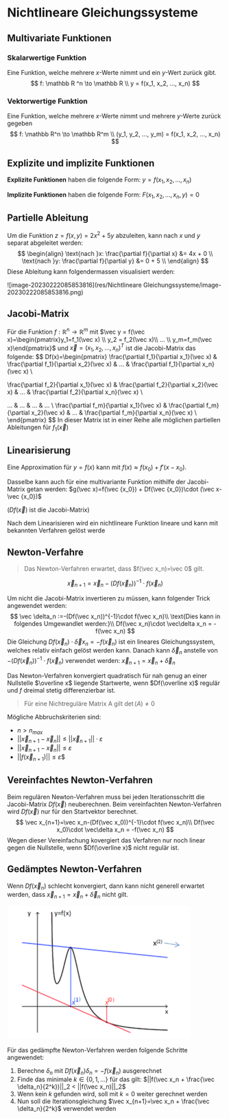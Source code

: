 # Nichtlineare Gleichungssysteme

## Multivariate Funktionen

### Skalarwertige Funktion

Eine Funktion, welche mehrere $x$-Werte nimmt und ein $y$-Wert zurück gibt.
$$
f:  \mathbb R ^n \to \mathbb R \\
y = f(x_1, x_2, ..., x_n)
$$

### Vektorwertige Funktion

Eine Funktion, welche mehrere $x$-Werte nimmt und mehrere $y$-Werte zurück gegeben
$$
f: \mathbb R^n \to \mathbb R^m \\
(y_1, y_2, ..., y_m) = f(x_1, x_2, ..., x_n)
$$

## Explizite und implizite Funktionen

**Explizite Funktionen** haben die folgende Form: $y=f(x_1, x_2, ..., x_n)$

**Implizite Funktionen** haben die folgende Form: $F(x_1, x_2, ..., x_n, y)=0$

## Partielle Ableitung

Um die Funktion $z=f(x, y) = 2x^2 + 5 y$ abzuleiten, kann nach $x$ und $y$ separat abgeleitet werden:
$$
\begin{align}
\text{nach }x: \frac{\partial f}{\partial x} &= 4x + 0 \\
\text{nach }y: \frac{\partial f}{\partial y} &= 0 + 5 \\
\end{align}
$$
Diese Ableitung kann folgendermassen visualisiert werden:

![image-20230222085853816](res/Nichtlineare Gleichungssysteme/image-20230222085853816.png)

## Jacobi-Matrix

Für die Funktion $f: \mathbb R^n \to \mathbb R^m$ mit $\vec y = f(\vec x)=\begin{pmatrix}y_1=f_1(\vec x) \\ y_2 = f_2(\vec x)\\ ... \\ y_m=f_m(\vec x)\end{pmatrix}$ und $\vec x = (x_1, x_2, ..., x_n)^T$ ist die Jacobi-Matrix das folgende:
$$
Df(x)=\begin{pmatrix}
\frac{\partial f_1}{\partial x_1}(\vec x) & \frac{\partial f_1}{\partial x_2}(\vec x) & ... & \frac{\partial f_1}{\partial x_n}(\vec x) \\

\frac{\partial f_2}{\partial x_1}(\vec x) & \frac{\partial f_2}{\partial x_2}(\vec x) & ... & \frac{\partial f_2}{\partial x_n}(\vec x) \\

... & ... & ... & ... \\
\frac{\partial f_m}{\partial x_1}(\vec x) & \frac{\partial f_m}{\partial x_2}(\vec x) & ... & \frac{\partial f_m}{\partial x_n}(\vec x) \\
\end{pmatrix}
$$
In dieser Matrix ist in einer Reihe alle möglichen partiellen Ableitungen für $f_1(\vec x)$

## Linearisierung

Eine Approximation für $y=f(x)$ kann mit $f(x)\approx f(x_0) + f'(x-x_0)$.

Dasselbe kann auch für eine multivariante Funktion mithilfe der Jacobi-Matrix getan werden: $g(\vec x)=f(\vec {x_0}) + Df(\vec {x_0})\cdot (\vec x-\vec {x_0})$ 

($Df(\vec x)$ ist die Jacobi-Matrix)

Nach dem Linearisieren wird ein nichtlineare Funktion lineare und kann mit bekannten Verfahren gelöst werde

## Newton-Verfahre

>  Das Newton-Verfahren erwartet, dass $f(\vec x_n)=\vec 0$ gilt.

$$
\vec x_{n+1}=\vec x_n-(Df(\vec x_n))^{-1}\cdot f(\vec x_n)
$$

Um nicht die Jacobi-Matrix invertieren zu müssen, kann folgender Trick angewendet werden:
$$
\vec \delta_n :=-(Df(\vec x_n))^{-1}\cdot f(\vec x_n)\\
\text{Dies kann in folgendes Umgewandlet werden:}\\
Df(\vec x_n)\cdot \vec\delta x_n = -f(\vec x_n)
$$
Die Gleichung $Df(\vec x_n)\cdot \vec\delta x_n = -f(\vec x_n)$ ist ein lineares Gleichungssystem, welches relativ einfach gelöst werden kann. Danach kann $\vec \delta _n$ anstelle von $-(Df(\vec x_n))^{-1}\cdot f(\vec x_n)$ verwendet werden: $\vec x_{n+1}=\vec x_n+\vec \delta_n$

Das Newton-Verfahren konvergiert quadratisch für nah genug an einer Nullstelle $\overline x$ liegende Startwerte, wenn $Df(\overline x)$ regulär und $f$ dreimal stetig differenzierbar ist.

> Für eine Nichtreguläre Matrix A gilt $\det(A)\ne 0$

Mögliche Abbruchskriterien sind:

* $n > n_{max}$
* $||\vec x_{n+1}-\vec x_n||\le ||\vec x_{n+1}||\cdot \varepsilon$
* $||\vec x_{n+1}-\vec x_n||\le \varepsilon$
* $||f(\vec x_{n+1})||\le \varepsilon$$

## Vereinfachtes Newton-Verfahren

Beim regulären Newton-Verfahren muss bei jeden Iterationsschritt die Jacobi-Matrix $Df(\vec x)$ neuberechnen. Beim vereinfachten Newton-Verfahren wird $Df(\vec x)$ nur für den Startvektor berechnet.
$$
\vec x_{n+1}=\vec x_n-(Df(\vec x_0))^{-1}\cdot f(\vec x_n)\\
Df(\vec x_0)\cdot \vec\delta x_n = -f(\vec x_n)
$$
Wegen dieser Vereinfachung kovergiert das Verfahren nur noch linear gegen die Nullstelle, wenn $Df(\overline x)$ nicht regulär ist.

## Gedämptes Newton-Verfahren

Wenn $Df(\vec x_n)$ schlecht konvergiert, dann kann nicht generell erwartet werden, dass $\vec x_{n+1}=\vec x_n + \vec \delta_n$ nicht gilt.

<img src="res/Nichtlineare Gleichungssysteme/image-20230308084225606.png" alt="image-20230308084225606" style="zoom:67%;" />

Für das gedämpfte Newton-Verfahren werden folgende Schritte angewendet:

1. Berechne $\delta_n$ mit $Df(\vec x_n)\delta_n=-f(\vec x_n)$ ausgerechnet
2. Finde das minimale $k\in \{0, 1, ...\}$ für das gilt: $||f(\vec x_n + \frac{\vec \delta_n}{2^k})||_2 < ||f(\vec x_n)||_2$
3. Wenn kein $k$ gefunden wird, soll mit $k=0$ weiter gerechnet werden
4. Nun soll die Iterationsgleichung $\vec x_{n+1}=\vec x_n + \frac{\vec \delta_n}{2^k}$ verwendet werden